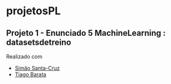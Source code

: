# projetosPL
## Projeto 1 - Enunciado 5 MachineLearning : datasetsdetreino
Realizado com
- [Simão Santa-Cruz](https://github.com/simao133)
- [Tiago Barata](https://github.com/DomBarata)


